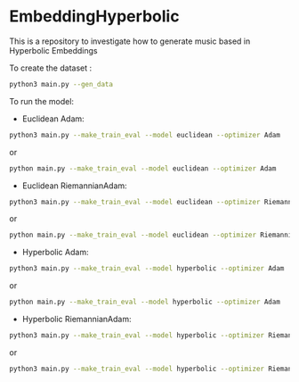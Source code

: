 # EmbeddingHyperbolic

This is a repository to investigate how to generate music based in Hyperbolic Embeddings

To create the dataset :

```sh
python3 main.py --gen_data
```

To run the model:

- Euclidean Adam:

```sh
python3 main.py --make_train_eval --model euclidean --optimizer Adam
```

or

```sh
python main.py --make_train_eval --model euclidean --optimizer Adam
```

- Euclidean RiemannianAdam:

```sh
python3 main.py --make_train_eval --model euclidean --optimizer RiemannianAdam
```

or

```sh
python main.py --make_train_eval --model euclidean --optimizer RiemannianAdam
```

- Hyperbolic Adam:

```sh
python3 main.py --make_train_eval --model hyperbolic --optimizer Adam
```

or

```sh
python main.py --make_train_eval --model hyperbolic --optimizer Adam
```

- Hyperbolic RiemannianAdam:

```sh
python3 main.py --make_train_eval --model hyperbolic --optimizer RiemannianAdam
```

or

```sh
python3 main.py --make_train_eval --model hyperbolic --optimizer RiemannianAdam
```
